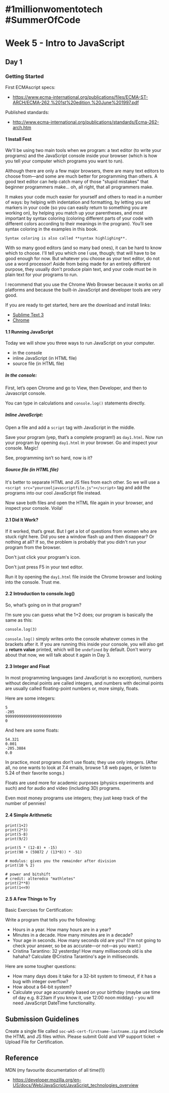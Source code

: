 # #1millionwomentotech #SummerOfCode

# Week 5 - Intro to JavaScript

## Day 1

### Getting Started

First ECMAscript specs: 
- https://www.ecma-international.org/publications/files/ECMA-ST-ARCH/ECMA-262,%201st%20edition,%20June%201997.pdf

Published standards:
- http://www.ecma-international.org/publications/standards/Ecma-262-arch.htm 

#### 1 Install Fest 

We'll be using two main tools when we program: a text editor (to write your programs) and the JavaScript console inside your browser (which is how you tell your computer which programs you want to run).

Although there are only a few major browsers, there are many text editors to choose from—and some are much better for programming than others. A good text editor can help catch many of those "stupid mistakes" that beginner programmers make... oh, all right, that all programmers make. 

It makes your code much easier for yourself and others to read in a number of ways: by helping with indentation and formatting, by letting you set markers in your code (so you can easily return to something you are working on), by helping you match up your parentheses, and most important by syntax coloring (coloring different parts of your code with different colors according to their meanings in the program). You’ll see syntax coloring in the examples in this book.

```
Syntax coloring is also called **syntax highlighing**.
```

With so many good editors (and so many bad ones), it can be hard to know which to choose. I'll tell you which one I use, though; that will have to be good enough for now. But whatever you choose as your text editor, do not use a word processor! Aside from being made for an entirely different purpose, they usually don't produce plain text, and your code must be in plain text for your programs to run.

I recommend that you use the Chrome Web Browser because it works on all platforms and because the built-in JavaScript and developer tools are very good.

If you are ready to get started, here are the download and install links:
- [Sublime Text 3](https://www.sublimetext.com/3)
- [Chrome](https://www.google.com/chrome/)


#### 1.1 Running JavaScript

Today we will show you three ways to run JavaScript on your computer.

- in the console
- inline JavaScript (in HTML file)
- source file (in HTML file)

##### In the console:

First, let’s open Chrome and go to View, then Developer, and then to Javascript console.

You can type in calculations and `console.log()` statements directly. 

##### Inline JavaScript:

Open a file and add a `script` tag with JavaScript in the middle.

Save your program (yep, that’s a complete program!) as `day1.html`. Now run your program by opening `day1.html` in your browser. Go and inspect your console. Magic!

See, programming isn’t so hard, now is it?

##### Source file (in HTML file)

It's better to separate HTML and JS files from each other. So we will use a `<script src="yourcooljavascriptfile.js"></script>` tag and add the programs into our cool JavaScript file instead.

Now save both files and open the HTML file again in your browser, and inspect your console. Voila!

#### 2.1 Did It Work?

If it worked, that’s great. But I get a lot of questions from women who are stuck right here. Did you see a window flash up and then disappear? Or nothing at all? If so, the problem is probably that you didn't run your program from the browser.

Don't just click your program's icon.

Don't just press F5 in your text editor.

Run it by opening the `day1.html` file inside the Chrome browser and looking into the console. Trust me.

#### 2.2 Introduction to console.log()

So, what’s going on in that program? 

I’m sure you can guess what the 1+2 does; our program is basically the same as this:

```
console.log(3)
```

`console.log()` simply writes onto the console whatever comes in the brackets after it. If you are running this inside your console, you will also get a **return value** printed, which will be `undefined` by default. Don't worry about that now, we will talk about it again in Day 3.

#### 2.3 Integer and Float

In most programming languages (and JavaScript is no exception), numbers without decimal points are called integers, and numbers with decimal points are usually called floating-point numbers or, more simply, floats.

Here are some integers:

```
5
-205
9999999999999999999999999
0
```

And here are some floats:

```
54.321
0.001
-205.3884
0.0
```

In practice, most programs don’t use floats; they use only integers. (After all, no one wants to look at 7.4 emails, browse 1.8 web pages, or listen to 5.24 of their favorite songs.) 

Floats are used more for academic purposes (physics
experiments and such) and for audio and video (including 3D) programs. 

Even most money programs use integers; they just keep track of the number of pennies!

#### 2.4 Simple Arithmetic

```
print(1+2)
print(2*3)
print(5-8)
print(9/2)

print(5 * (12-8) + -15)
print(98 + (59872 / (13*8)) * -51)

# modulus: gives you the remainder after division
print(10 % 2)

# power and bitshift
# credit: alteredco "mathletes"
print(2**8)
print(1<<9)
```

#### 2.5 A Few Things to Try

Basic Exercises for Certification:

Write a program that tells you the following:

- Hours in a year. How many hours are in a year?
- Minutes in a decade. How many minutes are in a decade?
- Your age in seconds. How many seconds old are you? (I'm not going to check your answer, so be as accurate—or not—as you want.)
- Cristina Tarantino: 32 yesterday! How many milliseconds old is she hahaha? Calculate @Cristina Tarantino's age in milliseconds.

Here are some tougher questions:

- How many days does it take for a 32-bit system to timeout, if it has a bug with integer overflow?
- How about a 64-bit system?
- Calculate your age accurately based on your birthday (maybe use time of day e.g. 8:23am if you know it, use 12:00 noon midday) - you will need JavaScript DateTime functionality.

## Submission Guidelines

Create a single file called `soc-wk5-cert-firstname-lastname.zip` and include the HTML and JS files within. Please submit Gold and VIP support ticket -> Upload File for Certification.


## Reference

MDN (my favourite documentation of all time(!))
- https://developer.mozilla.org/en-US/docs/Web/JavaScript/JavaScript_technologies_overview


